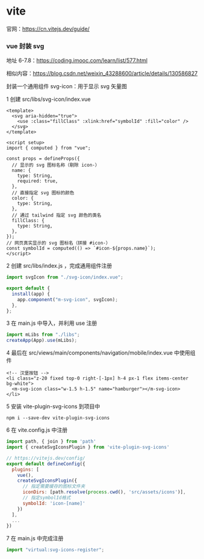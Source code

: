 # vite

官网：<https://cn.vitejs.dev/guide/>

### vue 封装 svg

地址 6-7.8：<https://coding.imooc.com/learn/list/577.html>

相似内容：<https://blog.csdn.net/weixin_43288600/article/details/130586827>

封装一个通用组件 svg-icon：用于显示 svg 矢量图

1 创建 src/libs/svg-icon/index.vue

```vue
<template>
  <svg aria-hidden="true">
    <use :class="fillClass" :xlink:href="symbolId" :fill="color" />
  </svg>
</template>

<script setup>
import { computed } from "vue";

const props = defineProps({
  // 显示的 svg 图标名称（剔除 icon-）
  name: {
    type: String,
    required: true,
  },
  // 直接指定 svg 图标的颜色
  color: {
    type: String,
  },
  // 通过 tailwind 指定 svg 颜色的类名
  fillClass: {
    type: String,
  },
});
// 网页真实显示的 svg 图标名（拼接 #icon-）
const symbolId = computed(() => `#icon-${props.name}`);
</script>
```

2 创建 src/libs/index.js ，完成通用组件注册

```js
import svgIcon from "./svg-icon/index.vue";

export default {
  install(app) {
    app.component("m-svg-icon", svgIcon);
  },
};
```

3 在 main.js 中导入，并利用 use 注册

```js
import mLibs from "./libs";
createApp(App).use(mLibs);
```

4 最后在 src/views/main/components/navigation/mobile/index.vue 中使用组件

```vue
<!-- 汉堡按钮 -->
<li class="z-20 fixed top-0 right-[-1px] h-4 px-1 flex items-center bg-white">
  <m-svg-icon class="w-1.5 h-1.5" name="hamburger"></m-svg-icon>
</li>
```

5 安装 vite-plugin-svg-icons 到项目中

```
npm i --save-dev vite-plugin-svg-icons
```

6 在 vite.config.js 中注册

```js
import path, { join } from 'path'
import { createSvgIconsPlugin } from 'vite-plugin-svg-icons'

// https://vitejs.dev/config/
export default defineConfig({
  plugins: [
    vue(),
    createSvgIconsPlugin({
      // 指定需要缓存的图标文件夹
      iconDirs: [path.resolve(process.cwd(), 'src/assets/icons')],
      // 指定symbolId格式
      symbolId: 'icon-[name]'
    })
  ],
  ...
})
```

7 在 main.js 中完成注册

```js
import "virtual:svg-icons-register";
```

